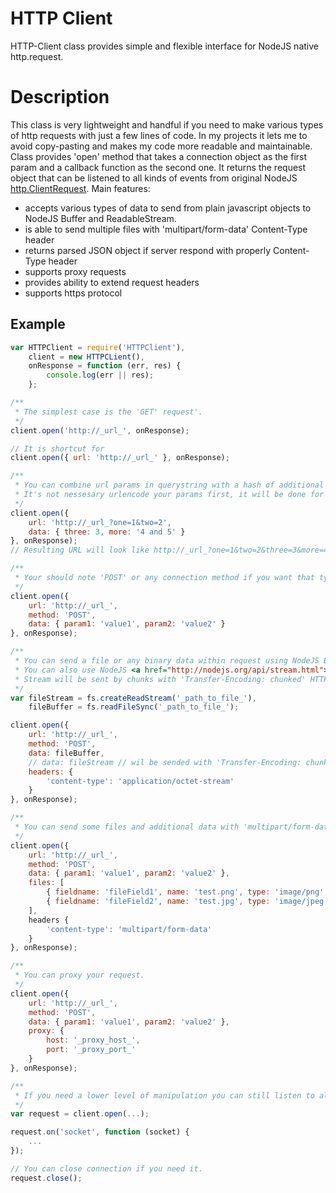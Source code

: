 HTTP Client
============

HTTP-Client class provides simple and flexible interface for NodeJS native <a htref="http://nodejs.org/api/http.html#http_http_request_options_callback">http.request<a>.

Description
============

This class is very lightweight and handful if you need to make various types of http requests with just a few lines of code.
In my projects it lets me to avoid copy-pasting and makes my code more readable and maintainable.
Class provides 'open' method that takes a connection object as the first param and a callback function as the second one.
It returns the request object that can be listened to all kinds of events from original NodeJS <a href="http://nodejs.org/api/http.html#http_class_http_clientrequest">http.ClientRequest</a>.
Main features:
- accepts various types of data to send from plain javascript objects to NodeJS Buffer and ReadableStream.
- is able to send multiple files with 'multipart/form-data' Content-Type header
- returns parsed JSON object if server respond with properly Content-Type header
- supports proxy requests
- provides ability to extend request headers
- supports https protocol

Example
------------
```javascript
var HTTPClient = require('HTTPClient'),
    client = new HTTPCLient(),
    onResponse = function (err, res) {
        console.log(err || res);
    };

/**
 * The simplest case is the 'GET' request'.
 */
client.open('http://_url_', onResponse);

// It is shortcut for
client.open({ url: 'http://_url_' }, onResponse);

/**
 * You can combine url params in querystring with a hash of additional params
 * It's not nessesary urlencode your params first, it will be done for you.
 */
client.open({
    url: 'http://_url_?one=1&two=2',
    data: { three: 3, more: '4 and 5' }
}, onResponse);
// Resulting URL will look like http://_url_?one=1&two=2&three=3&more=4%20and%205'

/**
 * Your should note 'POST' or any connection method if you want that type of request.
 */
client.open({
    url: 'http://_url_',
    method: 'POST',
    data: { param1: 'value1', param2: 'value2' }
}, onResponse);

/**
 * You can send a file or any binary data within request using NodeJS Buffer as data value.
 * You can also use NodeJS <a href="http://nodejs.org/api/stream.html">Stream-like</a> object, for example <a href="http://nodejs.org/api/fs.html#fs_class_fs_readstream">fs.ReadStream</a>
 * Stream will be sent by chunks with 'Transfer-Encoding: chunked' HTTP-header
 */
var fileStream = fs.createReadStream('_path_to_file_'),
    fileBuffer = fs.readFileSync('_path_to_file_');

client.open({
    url: 'http://_url_',
    method: 'POST',
    data: fileBuffer,
    // data: fileStream // wil be sended with 'Transfer-Encoding: chunked' HTTP-header,
    headers: {
        'content-type': 'application/octet-stream'
    }
}, onResponse);

/**
 * You can send some files and additional data with 'multipart/form-data' Content-Type header.
 */
client.open({
    url: 'http://_url_',
    method: 'POST',
    data: { param1: 'value1', param2: 'value2' },
    files: [
        { fieldname: 'fileField1', name: 'test.png', type: 'image/png', value: file1Buffer },
        { fieldname: 'fileField2', name: 'test.jpg', type: 'image/jpeg', value: file2Buffer }
    ],
    headers {
        'content-type': 'multipart/form-data'
    }
}, onResponse);

/**
 * You can proxy your request.
 */
client.open({
    url: 'http://_url_',
    method: 'POST',
    data: { param1: 'value1', param2: 'value2' },
    proxy: {
        host: '_proxy_host_',
        port: '_proxy_port_'
    }
}, onResponse);

/**
 * If you need a lower level of manipulation you can still listen to all events provided by native NodeJS <a href="http://nodejs.org/api/http.html#http_class_http_clientrequest">http.ClientRequest</a>.
 */
var request = client.open(...);

request.on('socket', function (socket) {
    ...
});

// You can close connection if you need it.
request.close();

```
